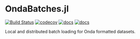 # OndaBatches.jl

[![Build Status](https://github.com/beacon-biosignals/OndaBatches.jl/actions/workflows/CI.yml/badge.svg?branch=main)](https://github.com/beacon-biosignals/OndaBatches.jl/actions/workflows/CI.yml?query=branch%3Amain)
[![codecov](https://codecov.io/gh/beacon-biosignals/OndaBatches.jl/branch/main/graph/badge.svg?token=FIXME)](https://codecov.io/gh/beacon-biosignals/OndaBatches.jl)
[![docs](https://img.shields.io/badge/docs-stable-blue.svg)](https://beacon-biosignals.github.io/stable)
[![docs](https://img.shields.io/badge/docs-dev-blue.svg)](https://beacon-biosignals.github.io/dev)

Local and distributed batch loading for Onda formatted datasets.
